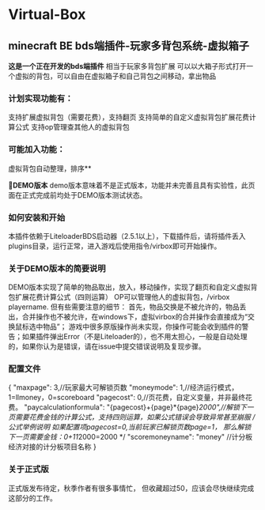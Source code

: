 # Virtual-Box
## minecraft BE bds端插件-玩家多背包系统-虚拟箱子
**这是一个正在开发的bds端插件**
相当于玩家多背包扩展
可以以大箱子形式打开一个虚拟的背包，可以自由在虚拟箱子和自己背包之间移动，拿出物品
### 计划实现功能有：
支持扩展虚拟背包（需要花费），支持翻页
支持简单的自定义虚拟背包扩展花费计算公式
支持op管理查其他人的虚拟背包
### 可能加入功能：
虚拟背包自动整理，排序**

**🎁DEMO版本**
demo版本意味着不是正式版本，功能并未完善且具有实验性，此页面在正式完成前均处于DEMO版本测试状态。
### 如何安装和开始
本插件依赖于LiteloaderBDS启动器（2.5.1以上），下载插件后，请将插件丢入plugins目录，运行正常，进入游戏后使用指令/virbox即可开始操作。
### 关于DEMO版本的简要说明
DEMO版本实现了简单的物品取出，放入，移动操作，实现了翻页和自定义虚拟背包扩展花费计算公式（四则运算）
OP可以管理他人的虚拟背包，/virbox playername.
但有些需要注意的细节：
首先，物品交换是不被允许的，物品丢出，合并操作也不被允许，在windows下，虚拟virbox的合并操作会直接成为“交换鼠标选中物品”；
游戏中很多原版操作尚未实现，你操作可能会收到插件的警告；如果插件弹出Error（不是Liteloader的），也不用太担心，一般是自动处理的，如果你认为是错误，请在issue中提交错误说明及复现步骤。


### 配置文件
{
    "maxpage": 3,//玩家最大可解锁页数
    "moneymode": 1,//经济运行模式，1=llmoney，0=scoreboard
    "pagecost": 0,//页花费，自定义变量，并非最终花费。
    "paycalculationformula": "{pagecost}+{page}*{page}*2000",//解锁下一页需要花费金钱的计算公式，支持四则运算，如果公式错误会导致异常甚至崩服
    /*公式举例说明
    如果配置项pagecost=0,当前玩家已解锁页数page=1，
    那么解锁下一页需要金钱：0+1*1*2000=2000
    */
    "scoremoneyname": "money" //计分板经济对接的计分板项目名称
}

### 关于正式版

正式版发布待定，秋季作者有很多事情忙，
但收藏超过50，应该会尽快继续完成这部分的工作。



